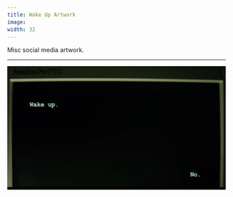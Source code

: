 ```yaml
---
title: Wake Up Artwork
image: 
width: 32
---
```


Misc social media artwork.

---

![](images/wake-up-no.jpeg)